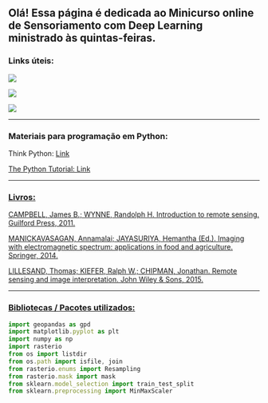 ## Olá! Essa página é dedicada ao Minicurso online de Sensoriamento com Deep Learning ministrado às quintas-feiras.

### Links úteis:
<a href="https://www.sentinel-hub.com/" target="_blank"><img src="https://img.shields.io/badge/-SentinelHub-%230077B5?style=for-the-badge&logo=lattes&logoColor=white" target="_blank"></a> 

<a href="https://www.sentinel-hub.com/explore/sentinelplayground/" target="_blank"><img src="https://img.shields.io/badge/-Sentinel Playground-%2300?style=for-the-badge&logo=lattes&logoColor=white" target="_blank"></a> 

<a href="https://eos.com/landviewer/" target="_blank"><img src="https://img.shields.io/badge/-EOS LandViewer-%23333?style=for-the-badge&logo=lattes&logoColor=white" target="_blank"></a> 

---
### Materiais para programação em Python:
<p>Think Python: <a href="https://greenteapress.com/wp/think-python/"> Link</p>

<p> The Python Tutorial: <a href="https://docs.python.org/3/tutorial/"> Link</p>
 
---
### Livros:
CAMPBELL, James B.; WYNNE, Randolph H. Introduction to remote sensing. Guilford Press, 2011.

MANICKAVASAGAN, Annamalai; JAYASURIYA, Hemantha (Ed.). Imaging with electromagnetic spectrum: applications in food and agriculture. Springer, 2014.

LILLESAND, Thomas; KIEFER, Ralph W.; CHIPMAN, Jonathan. Remote sensing and image interpretation. John Wiley & Sons, 2015.

---
### Bibliotecas / Pacotes utilizados:
```js
import geopandas as gpd
import matplotlib.pyplot as plt
import numpy as np
import rasterio
from os import listdir
from os.path import isfile, join
from rasterio.enums import Resampling
from rasterio.mask import mask
from sklearn.model_selection import train_test_split
from sklearn.preprocessing import MinMaxScaler 
```

